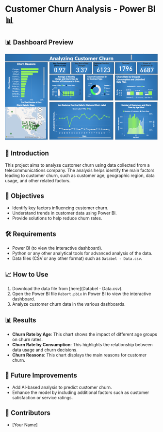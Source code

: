 # Customer Churn Analysis - Power BI 📊

## 📊 Dashboard Preview
![Dashboard](dashboard.png)

## 📝 Introduction
This project aims to analyze customer churn using data collected from a telecommunications company. The analysis helps identify the main factors leading to customer churn, such as customer age, geographic region, data usage, and other related factors.

## 🎯 Objectives
- Identify key factors influencing customer churn.
- Understand trends in customer data using Power BI.
- Provide solutions to help reduce churn rates.

## 🛠 Requirements
- Power BI (to view the interactive dashboard).
- Python or any other analytical tools for advanced analysis of the data.
- Data files (CSV or any other format) such as `Databel - Data.csv`.

## 📈 How to Use
1. Download the data file from [here](Databel - Data.csv).
2. Open the Power BI file `Rebort.pbix` in Power BI to view the interactive dashboard.
3. Analyze customer churn data in the various dashboards.

## 📊 Results
- **Churn Rate by Age**: This chart shows the impact of different age groups on churn rates.
- **Churn Rate by Consumption**: This highlights the relationship between data usage and churn decisions.
- **Churn Reasons**: This chart displays the main reasons for customer churn.

## 🚀 Future Improvements
- Add AI-based analysis to predict customer churn.
- Enhance the model by including additional factors such as customer satisfaction or service ratings.

## 🙌 Contributors
- [Your Name]
